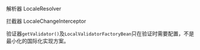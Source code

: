 解析器 LocaleResolver

拦截器 LocaleChangeInterceptor

验证器`getValidator()`及`LocalValidatorFactoryBean`只在验证时需要配置，不是最小化的国际化实现方案。